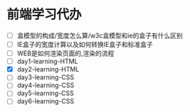 <!-- TODO -->
# 前端学习代办

* [ ] 盒模型的构成/宽度怎么算/w3c盒模型和ie的盒子有什么区别
* [ ] IE盒子的宽度计算以及如何转换IE盒子和标准盒子
* [ ] WEB是如何渲染页面的,渲染的流程
* [ ] day1-learning-HTML
* [x] day2-learning-HTML
* [ ] day3-learning-CSS
* [ ] day4-learning-CSS
* [ ] day5-learning-CSS
* [ ] day6-learning-CSS

